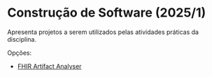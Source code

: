# Construção de Software (2025/1)

Apresenta projetos a serem utilizados pelas atividades práticas da disciplina. 

Opções:

- [FHIR Artifact Analyser](faa.md)
